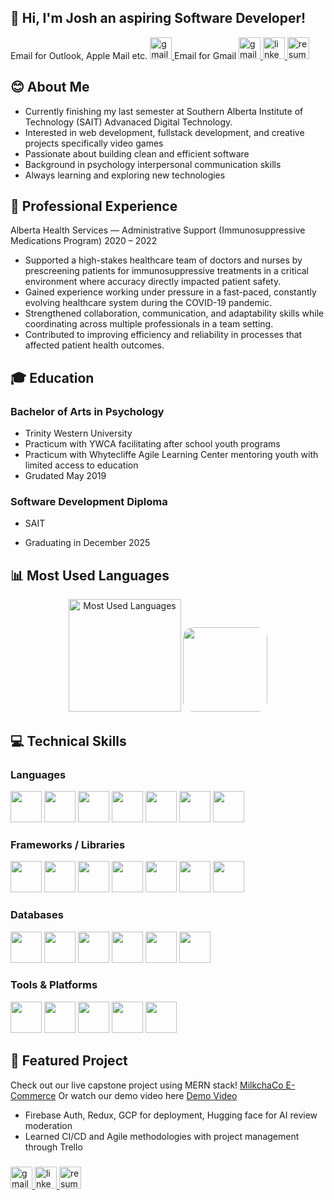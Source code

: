<h2 align="left">👋 Hi, I'm Josh an aspiring Software Developer!</h2>

<div align="left">
  Email for Outlook, Apple Mail etc.
  <a href="mailto:jlouie.louie@gmail.com">
  <img src="https://img.shields.io/static/v1?message=Gmail&logo=gmail&label=&color=D14836&logoColor=white&labelColor=&style=for-the-badge" height="35" alt="gmail logo" />
  </a>
  Email for Gmail
  <a href="https://mail.google.com/mail/?view=cm&fs=1&to=jlouie.louie@gmail.com" target="_blank">
  <img src="https://img.shields.io/static/v1?message=Gmail&logo=gmail&label=&color=D14836&logoColor=white&labelColor=&style=for-the-badge" height="35" alt="gmail logo" />
  </a>
  <a href="https://www.linkedin.com/in/josh-louie-a44aa43b/"> 
  <img src="https://img.shields.io/static/v1?message=LinkedIn&logo=linkedin&label=&color=0077B5&logoColor=white&labelColor=&style=for-the-badge" height="35" alt="linkedin logo"  />
  </a>
  <a href="https://joshualoui.github.io/joshualoui/JoshuaLouieResume2025.pdf">
      <img src="https://img.shields.io/static/v1?message=Resume&logo=adobeacrobatreader&label=&color=0A66C2&logoColor=white&labelColor=&style=for-the-badge" height="35" alt="resume logo" />
  </a>
</div>

## 😊 About Me  

- Currently finishing my last semester at Southern Alberta Institute of Technology (SAIT) Advanaced Digital Technology.
- Interested in web development, fullstack development, and creative projects specifically video games 
- Passionate about building clean and efficient software 
- Background in psychology interpersonal communication skills
- Always learning and exploring new technologies  

## 👔 Professional Experience  

Alberta Health Services — Administrative Support (Immunosuppressive Medications Program)
2020 – 2022
- Supported a high-stakes healthcare team of doctors and nurses by prescreening patients for immunosuppressive treatments in a critical environment where accuracy directly impacted patient safety.
- Gained experience working under pressure in a fast-paced, constantly evolving healthcare system during the COVID-19 pandemic.
- Strengthened collaboration, communication, and adaptability skills while coordinating across multiple professionals in a team setting.
- Contributed to improving efficiency and reliability in processes that affected patient health outcomes.

## 🎓 Education  

### Bachelor of Arts in Psychology 
- Trinity Western University
- Practicum with YWCA facilitating after school youth programs
- Practicum with Whytecliffe Agile Learning Center mentoring youth with limited access to education 
- Grudated May 2019
### Software Development Diploma
- SAIT

- Graduating in December 2025

## 📊 Most Used Languages

<div align="center">
  <img src="https://github-readme-stats.vercel.app/api/top-langs/?username=joshualoui&layout=compact&theme=radical" alt="Most Used Languages" height="180"/>
<img style="border-radius:16px;" src="https://i.pinimg.com/originals/f0/f0/d9/f0f0d932d6e39c7af5aa305cbd8da735.gif"  height="135" />
</div>

## 💻 Technical Skills 

### Languages  
<p>
  <img src="https://cdn.jsdelivr.net/gh/devicons/devicon/icons/java/java-original.svg" width="50" height="50"/>
  <img src="https://cdn.jsdelivr.net/gh/devicons/devicon/icons/csharp/csharp-original.svg" width="50" height="50"/>
  <img src="https://cdn.jsdelivr.net/gh/devicons/devicon/icons/python/python-original.svg" width="50" height="50"/>
  <img src="https://cdn.jsdelivr.net/gh/devicons/devicon/icons/javascript/javascript-original.svg" width="50" height="50"/>
  <img src="https://cdn.jsdelivr.net/gh/devicons/devicon/icons/typescript/typescript-original.svg" width="50" height="50"/>
  <img src="https://cdn.jsdelivr.net/gh/devicons/devicon/icons/html5/html5-original.svg" width="50" height="50"/>
  <img src="https://cdn.jsdelivr.net/gh/devicons/devicon/icons/css3/css3-original.svg" width="50" height="50"/>
</p>

### Frameworks / Libraries  
<p>
  <img src="https://cdn.jsdelivr.net/gh/devicons/devicon/icons/react/react-original.svg" width="50" height="50"/>
  <img src="https://cdn.jsdelivr.net/gh/devicons/devicon/icons/nextjs/nextjs-original.svg" width="50" height="50"/>
  <img src="https://cdn.jsdelivr.net/gh/devicons/devicon/icons/nodejs/nodejs-original.svg" width="50" height="50"/>
  <img src="https://encrypted-tbn0.gstatic.com/images?q=tbn:ANd9GcT4T1YOdxe--UDu6VlEaqifJFs_dIXyiJUM0A&s" width="50" height="50"/>
  <img src="https://cdn.jsdelivr.net/gh/devicons/devicon/icons/dot-net/dot-net-original.svg" width="50" height="50"/>
  <img src="https://upload.wikimedia.org/wikipedia/commons/thumb/d/d5/Tailwind_CSS_Logo.svg/1200px-Tailwind_CSS_Logo.svg.png" width="50" height="50"/>
  <img src="https://www.vectorlogo.zone/logos/firebase/firebase-icon.svg" width="50" height="50"/>
</p>

### Databases  
<p>
  <img src="https://cdn.jsdelivr.net/gh/devicons/devicon/icons/mysql/mysql-original.svg" width="50" height="50"/>
  <img src="https://cdn.iconscout.com/icon/free/png-256/free-mongodb-icon-svg-png-download-1175138.png" width="50" height="50"/>
  <img src="https://cdn.jsdelivr.net/gh/devicons/devicon/icons/postgresql/postgresql-original.svg" width="50" height="50"/>
  <img src="https://cdn.jsdelivr.net/gh/devicons/devicon/icons/oracle/oracle-original.svg" width="50" height="50"/>
  <img src="https://www.vectorlogo.zone/logos/supabase/supabase-icon.svg" width="50" height="50"/>
  <img src="https://www.vectorlogo.zone/logos/firebase/firebase-icon.svg" width="50" height="50"/>
</p>

### Tools & Platforms  
<p>
  <img src="https://cdn.jsdelivr.net/gh/devicons/devicon/icons/git/git-original.svg" width="50" height="50"/>
  <img src="https://cdn.jsdelivr.net/gh/devicons/devicon/icons/docker/docker-original.svg" width="50" height="50"/>
  <img src="https://cdn.jsdelivr.net/gh/devicons/devicon/icons/googlecloud/googlecloud-original.svg" width="50" height="50"/>
  <img src="https://1000logos.net/wp-content/uploads/2024/08/Vercel-Logo.jpg" width="50" height="50"/>
  <img src="https://cdn.jsdelivr.net/gh/devicons/devicon/icons/azure/azure-original.svg" width="50" height="50"/>
</p>


## 🔨 Featured Project  

Check out our live capstone project using MERN stack! <a href="https://milkcha.shop"> MilkchaCo E-Commerce</a>
Or watch our demo video here <a href="https://photos.google.com/share/AF1QipNWqsYgv6128DhYwloDimxdZPMP5jSXZcJ6zh1XPr89uDzLk8OXGM2g2U3KB3V7jQ/photo/AF1QipMDsFjumnoAQkvX5zkf7HgI95KSWL5weFxN1of5?key=dDhZWGN0OHpUb0thUkw1MHhWaXhkRDhwbExGUG1n">Demo Video </a> 
- Firebase Auth, Redux, GCP for deployment, Hugging face for AI review moderation
- Learned CI/CD and Agile methodologies with project management through Trello

###

<div align="left">
  <a href="mailto:jlouie.louie@gmail.com">
  <img src="https://img.shields.io/static/v1?message=Gmail&logo=gmail&label=&color=D14836&logoColor=white&labelColor=&style=for-the-badge" height="35" alt="gmail logo" />
  </a>
  <a href="https://www.linkedin.com/in/josh-louie-a44aa43b/"> 
  <img src="https://img.shields.io/static/v1?message=LinkedIn&logo=linkedin&label=&color=0077B5&logoColor=white&labelColor=&style=for-the-badge" height="35" alt="linkedin logo"  />
  </a>
  <a href="https://joshualoui.github.io/joshualoui/JoshuaLouieResume2025.pdf">
  <img src="https://img.shields.io/static/v1?message=Resume&logo=adobeacrobatreader&label=&color=0A66C2&logoColor=white&labelColor=&style=for-the-badge" height="35" alt="resume logo" />
  </a>
</div>

###

<br clear="both">
